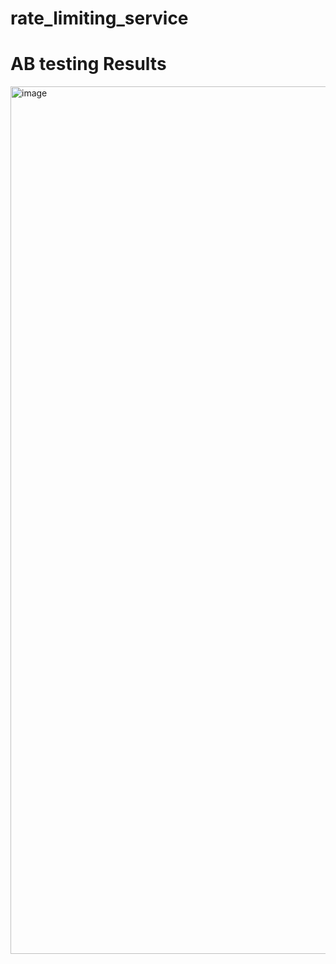 # rate_limiting_service

# AB testing Results
<img width="1388" alt="image" src="https://github.com/ritesshhh/rate_limiting_service/assets/25322700/4210df26-ec21-4a28-9157-b96f047744d8">
